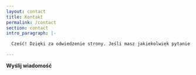```yaml
---
layout: contact
title: Kontakt
permalink: /contact
section: contact
intro_paragraph: |-

  Cześć! Dzięki za odwiedzenie strony. Jeśli masz jakiekolwiek pytanie lub sprawę, to odezwij się przy pomocy formularza umieszczonego poniżej, albo bezpośrednio na maila <a href = "mailto: tomasz.pers@outlook.com"></a> :)

---
```


**Wyślij wiadomość**
